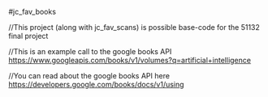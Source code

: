 #jc_fav_books

//This project (along with jc_fav_scans) is possible base-code for the 51132 final project

//This is an example call to the google books API
https://www.googleapis.com/books/v1/volumes?q=artificial+intelligence

//You can read about the google books API here
https://developers.google.com/books/docs/v1/using

